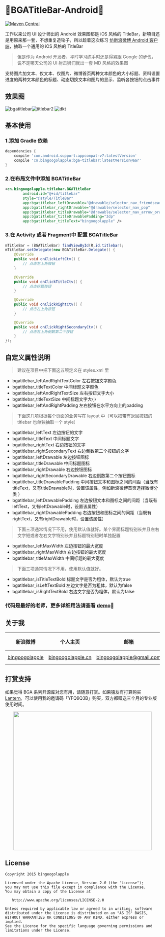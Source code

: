 :running:BGATitleBar-Android:running:
============

[![Maven Central](https://maven-badges.herokuapp.com/maven-central/cn.bingoogolapple/bga-titlebar/badge.svg)](https://maven-badges.herokuapp.com/maven-central/cn.bingoogolapple/bga-titlebar)

工作以来公司 UI 设计师出的 Android 效果图都是 iOS 风格的 TitleBar，新项目还是用原来那一套，不想重复造轮子，所以趁着这次练习 [仿新浪微博 Android 客户端](https://github.com/bingoogolapple/BGAWeiBo-Android)，抽取一个通用的 iOS 风格的 TitleBar

>但是作为 Android 开发者，平时学习练手时还是得紧跟 Google 的步伐，说不定哪天公司的 UI 射击狮们就出一套 MD 风格的效果图

支持图片加文本、仅文本、仅图片、微博首页两种文本颜色的大小标题、资料设置进度的两种文本颜色的标题、动态切换文本和图片的显示、监听各按钮的点击事件

## 效果图
![bgatitlebar](https://cloud.githubusercontent.com/assets/8949716/17476247/99c19a10-5d91-11e6-85b1-55764481686e.gif)![titlebar2](https://cloud.githubusercontent.com/assets/8949716/18605827/7bd49bc0-7cd0-11e6-8569-b70c97ee3ff3.gif)
![dkt](https://cloud.githubusercontent.com/assets/8949716/20560633/5e138154-b1b5-11e6-8824-b212438a1cf8.png)

## 基本使用

### 1.添加 Gradle 依赖

```groovy
dependencies {
    compile 'com.android.support:appcompat-v7:latestVersion'
    compile 'cn.bingoogolapple:bga-titlebar:latestVersion@aar'
}
```

### 2.在布局文件中添加 BGATitleBar

```xml
<cn.bingoogolapple.titlebar.BGATitleBar
        android:id="@+id/titlebar"
        style="@style/TitleBar"
        app:bgatitlebar_leftDrawable="@drawable/selector_nav_friendsearch"
        app:bgatitlebar_rightDrawable="@drawable/selector_nav_pop"
        app:bgatitlebar_titleDrawable="@drawable/selector_nav_arrow_orange"
        app:bgatitlebar_titleDrawablePadding="3dp"
        app:bgatitlebar_titleText="bingoogolapple" />
```

### 3.在 Activity 或者 Fragment中 配置 BGATitleBar

```java
mTitleBar = (BGATitleBar) findViewById(R.id.titlebar);
mTitleBar.setDelegate(new BGATitleBar.Delegate() {
    @Override
    public void onClickLeftCtv() {
        // 点击左上角按钮
    }

    @Override
    public void onClickTitleCtv() {
        // 点击标题按钮
    }

    @Override
    public void onClickRightCtv() {
        // 点击右上角按钮
    }

    @Override
    public void onClickRightSecondaryCtv() {
        // 点击右上角倒数第二个按钮
    }
});
```

## 自定义属性说明

>建议在项目中把下面这五项定义在 styles.xml 里

* bgatitlebar_leftAndRightTextColor 左右按钮文字颜色
* bgatitlebar_titleTextColor 中间标题文字颜色
* bgatitlebar_leftAndRightTextSize 左右按钮文字大小
* bgatitlebar_titleTextSize 中间标题文字大小
* bgatitlebar_leftAndRightPadding 左右按钮在水平方向上的padding

>下面这几项根据每个页面的业务写在 layout 中（可以把带有返回按钮的 titlebar 也单独抽取一个 style）

* bgatitlebar_leftText 左边按钮的文字
* bgatitlebar_titleText 中间标题文字
* bgatitlebar_rightText 右边按钮的文字
* bgatitlebar_rightSecondaryText 右边倒数第二个按钮的文字
* bgatitlebar_leftDrawable 左边按钮图标
* bgatitlebar_titleDrawable 中间标题图标
* bgatitlebar_rightDrawable 右边按钮图标
* bgatitlebar_rightSecondaryDrawable 右边倒数第二个按钮图标
* bgatitlebar_titleDrawablePadding 中间按钮文本和图标之间的间距（当既有titleText，又有titleDrawable时，设置该属性，例如新浪微博首页选择微博分类 ）
* bgatitlebar_leftDrawablePadding 左边按钮文本和图标之间的间距（当既有leftText，又有leftDrawable时，设置该属性）
* bgatitlebar_rightDrawablePadding 右边按钮和图标之间的间距（当既有rightText，又有rightDrawable时，设置该属性）

>下面三项通常情况下不用，使用默认值就好。某个界面标题特别长并且左右文字短或者左右文字特别长并且标题特别短时单独配置

* bgatitlebar_leftMaxWidth 左边按钮的最大宽度
* bgatitlebar_rightMaxWidth 右边按钮的最大宽度
* bgatitlebar_titleMaxWidth 中间标题的最大宽度

>下面三项通常情况下不用，使用默认值就好。

* bgatitlebar_isTitleTextBold 标题文字是否为粗体，默认为true
* bgatitlebar_isLeftTextBold 左边文字是否为粗体，默认为false
* bgatitlebar_isRightTextBold 右边文字是否为粗体，默认为false

### 代码是最好的老师，更多详细用法请查看 [demo](https://github.com/bingoogolapple/BGATitleBar-Android/tree/master/demo):feet:

## 关于我

| 新浪微博 | 个人主页 | 邮箱 | BGA系列开源库QQ群
| ------------ | ------------- | ------------ | ------------ |
| <a href="http://weibo.com/bingoogol" target="_blank">bingoogolapple</a> | <a  href="http://www.bingoogolapple.cn" target="_blank">bingoogolapple.cn</a>  | <a href="mailto:bingoogolapple@gmail.com" target="_blank">bingoogolapple@gmail.com</a> | ![BGA_CODE_CLUB](http://7xk9dj.com1.z0.glb.clouddn.com/BGA_CODE_CLUB.png?imageView2/2/w/200) |

## 打赏支持

如果觉得 BGA 系列开源库对您有用，请随意打赏。如果猿友有打算购买 [Lantern](https://github.com/getlantern/forum)，可以使用我的邀请码「YFQ9Q3B」购买，双方都赠送三个月的专业版使用时间。

<p align="center">
  <img src="http://7xk9dj.com1.z0.glb.clouddn.com/bga_pay.png" width="450">
</p>

## License

    Copyright 2015 bingoogolapple

    Licensed under the Apache License, Version 2.0 (the "License");
    you may not use this file except in compliance with the License.
    You may obtain a copy of the License at

       http://www.apache.org/licenses/LICENSE-2.0

    Unless required by applicable law or agreed to in writing, software
    distributed under the License is distributed on an "AS IS" BASIS,
    WITHOUT WARRANTIES OR CONDITIONS OF ANY KIND, either express or implied.
    See the License for the specific language governing permissions and
    limitations under the License.
